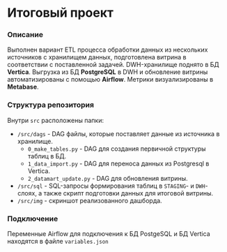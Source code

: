 # Итоговый проект

### Описание
Выполнен вариант ETL процесса обработки данных из нескольких источников с хранилищем данных, подготовлена витрина в соответствии с поставленной задачей. DWH-хранилище поднято в БД **Vertica**. Выгрузка из БД **PostgreSQL** в DWH и обновление витрины автоматизированы с помощью **Airflow**. Метрики визуализированы в **Metabase**.

### Структура репозитория

Внутри `src` расположены папки:
- `/src/dags` - DAG файлы, которые поставляет данные из источника в хранилище.
   * `0_make_tables.py` - DAG для создания первичной структуры таблиц в БД.
   * `1_data_import.py` - DAG для переноса данных из Postgresql в Vertica.
   * `2_datamart_update.py` - DAG для обновления витрины.
- `/src/sql` - SQL-запросы формирования таблиц в `STAGING`- и `DWH`-слоях, а также скрипт подготовки данных для итоговой витрины.
- `/src/img` - скриншот реализованного дашборда.

### Подключение
Переменные Airflow для подключения к БД PostgeSQL и БД Vertica находятся в файле `variables.json`

